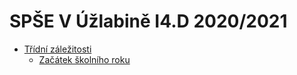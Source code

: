 # SPŠE V Úžlabině I4.D 2020/2021

- [Třídní záležitosti](Main/Organizace/README.md)
	- [Začátek školního roku](Main/Organizace/zacatek.md)
